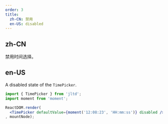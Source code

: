 ```yaml
---
order: 3
title:
  zh-CN: 禁用
  en-US: disabled
---
```


## zh-CN

禁用时间选择。

## en-US

A disabled state of the `TimePicker`.


````jsx
import { TimePicker } from 'jltd';
import moment from 'moment';

ReactDOM.render(
  <TimePicker defaultValue={moment('12:08:23', 'HH:mm:ss')} disabled />
, mountNode);
````
